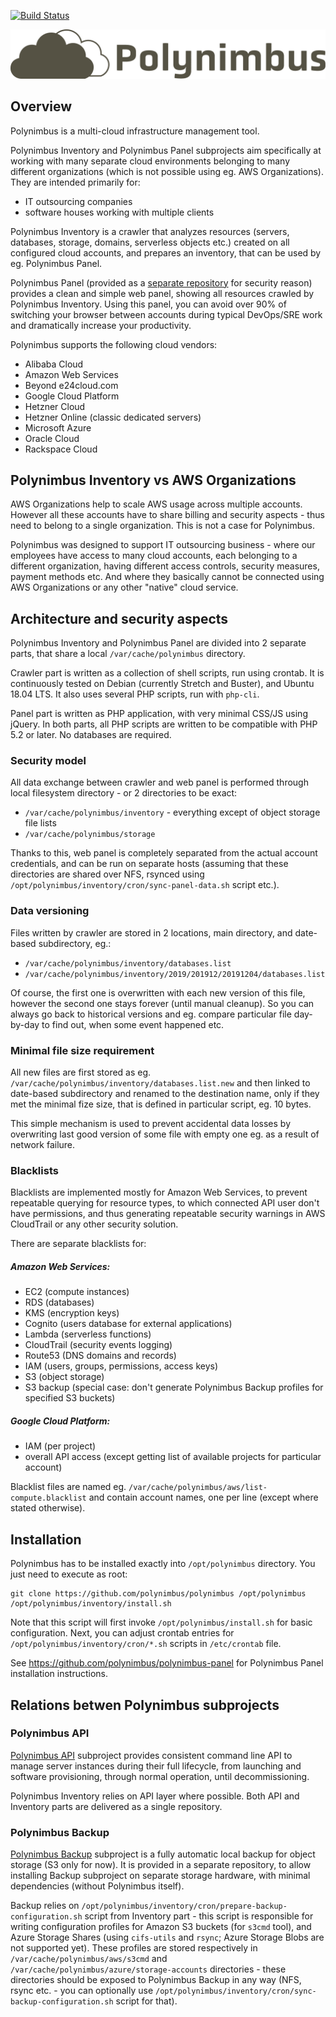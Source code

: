 [![Build Status](https://travis-ci.org/polynimbus/polynimbus.png?branch=master)](https://travis-ci.org/polynimbus/polynimbus)

![Polynimbus logo](logo.png)


## Overview

Polynimbus is a multi-cloud infrastructure management tool.

Polynimbus Inventory and Polynimbus Panel subprojects aim specifically at working with many separate cloud environments belonging to many different organizations (which is not possible using eg. AWS Organizations). They are intended primarily for:
- IT outsourcing companies
- software houses working with multiple clients

Polynimbus Inventory is a crawler that analyzes resources (servers, databases, storage, domains, serverless objects etc.) created on all configured cloud accounts, and prepares an inventory, that can be used by eg. Polynimbus Panel.

Polynimbus Panel (provided as a [separate repository](https://github.com/polynimbus/polynimbus-panel) for security reason) provides a clean and simple web panel, showing all resources crawled by Polynimbus Inventory. Using this panel, you can avoid over 90% of switching your browser between accounts during typical DevOps/SRE work and dramatically increase your productivity.

Polynimbus supports the following cloud vendors:
- Alibaba Cloud
- Amazon Web Services
- Beyond e24cloud.com
- Google Cloud Platform
- Hetzner Cloud
- Hetzner Online (classic dedicated servers)
- Microsoft Azure
- Oracle Cloud
- Rackspace Cloud

## Polynimbus Inventory vs AWS Organizations

AWS Organizations help to scale AWS usage across multiple accounts. However all these accounts have to share billing and security aspects - thus need to belong to a single organization. This is not a case for Polynimbus.

Polynimbus was designed to support IT outsourcing business - where our employees have access to many cloud accounts, each belonging to a different organization, having different access controls, security measures, payment methods etc. And where they basically cannot be connected using AWS Organizations or any other "native" cloud service.


## Architecture and security aspects

Polynimbus Inventory and Polynimbus Panel are divided into 2 separate parts, that share a local `/var/cache/polynimbus` directory.

Crawler part is written as a collection of shell scripts, run using crontab. It is continuously tested on Debian (currently Stretch and Buster), and Ubuntu 18.04 LTS. It also uses several PHP scripts, run with `php-cli`.

Panel part is written as PHP application, with very minimal CSS/JS using jQuery. In both parts, all PHP scripts are written to be compatible with PHP 5.2 or later. No databases are required.

### Security model

All data exchange between crawler and web panel is performed through local filesystem directory - or 2 directories to be exact:
- `/var/cache/polynimbus/inventory` - everything except of object storage file lists
- `/var/cache/polynimbus/storage`

Thanks to this, web panel is completely separated from the actual account credentials, and can be run on separate hosts (assuming that these directories are shared over NFS, rsynced using `/opt/polynimbus/inventory/cron/sync-panel-data.sh` script etc.).

### Data versioning

Files written by crawler are stored in 2 locations, main directory, and date-based subdirectory, eg.:
- `/var/cache/polynimbus/inventory/databases.list`
- `/var/cache/polynimbus/inventory/2019/201912/20191204/databases.list`

Of course, the first one is overwritten with each new version of this file, however the second one stays forever (until manual cleanup). So you can always go back to historical versions and eg. compare particular file day-by-day to find out, when some event happened etc.

### Minimal file size requirement

All new files are first stored as eg. `/var/cache/polynimbus/inventory/databases.list.new` and then linked to date-based subdirectory and renamed to the destination name, only if they met the minimal fize size, that is defined in particular script, eg. 10 bytes.

This simple mechanism is used to prevent accidental data losses by overwriting last good version of some file with empty one eg. as a result of network failure.

### Blacklists

Blacklists are implemented mostly for Amazon Web Services, to prevent repeatable querying for resource types, to which connected API user don't have permissions, and thus generating repeatable security warnings in AWS CloudTrail or any other security solution.

There are separate blacklists for:
##### Amazon Web Services:
- EC2 (compute instances)
- RDS (databases)
- KMS (encryption keys)
- Cognito (users database for external applications)
- Lambda (serverless functions)
- CloudTrail (security events logging)
- Route53 (DNS domains and records)
- IAM (users, groups, permissions, access keys)
- S3 (object storage)
- S3 backup (special case: don't generate Polynimbus Backup profiles for specified S3 buckets)
##### Google Cloud Platform:
- IAM (per project)
- overall API access (except getting list of available projects for particular account)

Blacklist files are named eg. `/var/cache/polynimbus/aws/list-compute.blacklist` and contain account names, one per line (except where stated otherwise).


## Installation

Polynimbus has to be installed exactly into `/opt/polynimbus` directory. You just need to execute as root:

```
git clone https://github.com/polynimbus/polynimbus /opt/polynimbus
/opt/polynimbus/inventory/install.sh
```

Note that this script will first invoke `/opt/polynimbus/install.sh` for basic configuration. Next, you can adjust crontab entries for `/opt/polynimbus/inventory/cron/*.sh` scripts in `/etc/crontab` file.

See https://github.com/polynimbus/polynimbus-panel for Polynimbus Panel installation instructions.


## Relations betwen Polynimbus subprojects

### Polynimbus API

[Polynimbus API](../docs/api.md) subproject provides consistent command line API to manage server instances during their full lifecycle, from launching and software provisioning, through normal operation, until decommissioning.

Polynimbus Inventory relies on API layer where possible. Both API and Inventory parts are delivered as a single repository.

### Polynimbus Backup

[Polynimbus Backup](../docs/backup.md) subproject is a fully automatic local backup for object storage (S3 only for now). It is provided in a separate repository, to allow installing Backup subproject on separate storage hardware, with minimal dependencies (without Polynimbus itself).

Backup relies on `/opt/polynimbus/inventory/cron/prepare-backup-configuration.sh` script from Inventory part - this script is responsible for writing configuration profiles for Amazon S3 buckets (for `s3cmd` tool), and Azure Storage Shares (using `cifs-utils` and `rsync`; Azure Storage Blobs are not supported yet). These profiles are stored respectively in `/var/cache/polynimbus/aws/s3cmd` and `/var/cache/polynimbus/azure/storage-accounts` directories - these directories should be exposed to Polynimbus Backup in any way (NFS, rsync etc. - you can optionally use `/opt/polynimbus/inventory/cron/sync-backup-configuration.sh` script for that).
